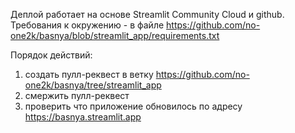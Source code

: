 Деплой работает на основе Streamlit Community Cloud и github. Требования к окружению - в файле https://github.com/no-one2k/basnya/blob/streamlit_app/requirements.txt

Порядок действий:
1. создать пулл-реквест в ветку https://github.com/no-one2k/basnya/tree/streamlit_app
2. смержить пулл-реквест
3. проверить что приложение обновилось по адресу https://basnya.streamlit.app